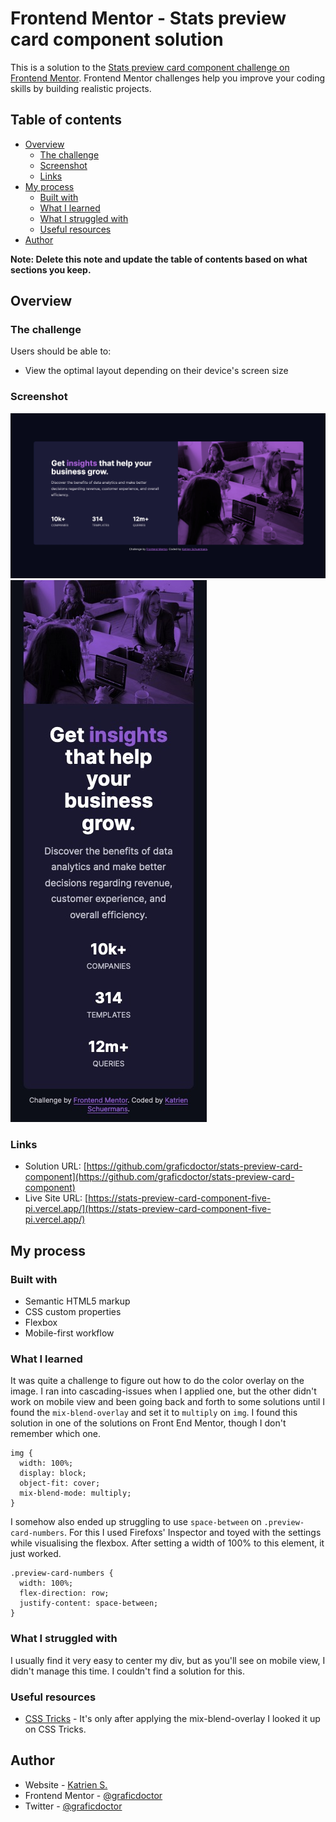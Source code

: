 # Frontend Mentor - Stats preview card component solution

This is a solution to the [Stats preview card component challenge on Frontend Mentor](https://www.frontendmentor.io/challenges/stats-preview-card-component-8JqbgoU62). Frontend Mentor challenges help you improve your coding skills by building realistic projects. 

## Table of contents

- [Overview](#overview)
  - [The challenge](#the-challenge)
  - [Screenshot](#screenshot)
  - [Links](#links)
- [My process](#my-process)
  - [Built with](#built-with)
  - [What I learned](#what-i-learned)
  - [What I struggled with](#what-i-struggled-with)
  - [Useful resources](#useful-resources)
- [Author](#author)

**Note: Delete this note and update the table of contents based on what sections you keep.**

## Overview

### The challenge

Users should be able to:

- View the optimal layout depending on their device's screen size

### Screenshot

![](./desktop-view.jpg)
![](./mobile-view.jpg)


### Links

- Solution URL: [https://github.com/graficdoctor/stats-preview-card-component](https://github.com/graficdoctor/stats-preview-card-component)
- Live Site URL: [https://stats-preview-card-component-five-pi.vercel.app/](https://stats-preview-card-component-five-pi.vercel.app/)

## My process

### Built with

- Semantic HTML5 markup
- CSS custom properties
- Flexbox
- Mobile-first workflow

### What I learned

It was quite a challenge to figure out how to do the color overlay on the image. I ran into cascading-issues when I applied one, but the other didn't work on mobile view and been going back and forth to some solutions until I found the `mix-blend-overlay` and set it to `multiply` on `img`. 
I found this solution in one of the solutions on Front End Mentor, though I don't remember which one.

```
img {
  width: 100%;
  display: block;
  object-fit: cover;
  mix-blend-mode: multiply;
}
```

I somehow also ended up struggling to use `space-between` on `.preview-card-numbers`. For this I used Firefoxs' Inspector and toyed with the settings while visualising the flexbox. After setting a width of 100% to this element, it just worked.

```
.preview-card-numbers {
  width: 100%;
  flex-direction: row;
  justify-content: space-between;
}
```

### What I struggled with

I usually find it very easy to center my div, but as you'll see on mobile view, I didn't manage this time. I couldn't find a solution for this.

### Useful resources

- [CSS Tricks](https://css-tricks.com/almanac/properties/m/mix-blend-mode/) - It's only after applying the mix-blend-overlay I looked it up on CSS Tricks.


## Author

- Website - [Katrien S.](https://www.katriens.be)
- Frontend Mentor - [@graficdoctor](https://www.frontendmentor.io/profile/graficdoctor)
- Twitter - [@graficdoctor](https://www.twitter.com/graficdoctor)
